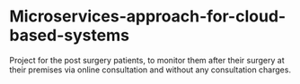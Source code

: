 # Microservices-approach-for-cloud-based-systems
Project for the post surgery patients, to monitor them after their surgery at their premises via online consultation and without any consultation charges.
